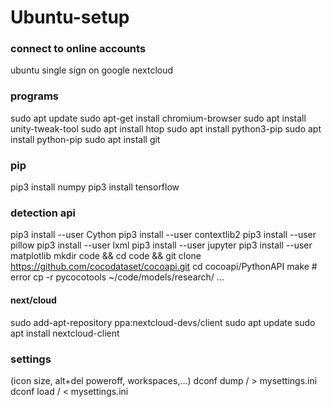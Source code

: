 # Ubuntu-setup
### connect to online accounts
ubuntu single sign on
google
nextcloud

### programs
sudo apt update
sudo apt-get install chromium-browser
sudo apt install unity-tweak-tool
sudo apt install htop
sudo apt install python3-pip
sudo apt install python-pip
sudo apt install git



### pip
pip3 install numpy
pip3 install tensorflow

### detection api
pip3 install --user Cython
pip3 install --user contextlib2
pip3 install --user pillow
pip3 install --user lxml
pip3 install --user jupyter
pip3 install --user matplotlib
mkdir code && cd code && git clone https://github.com/cocodataset/cocoapi.git
cd cocoapi/PythonAPI
make # error
cp -r pycocotools ~/code/models/research/
...

#### next/cloud
sudo add-apt-repository ppa:nextcloud-devs/client
sudo apt update
sudo apt install nextcloud-client




### settings
(icon size, alt+del poweroff, workspaces,...)
dconf dump / > mysettings.ini
dconf load / < mysettings.ini
